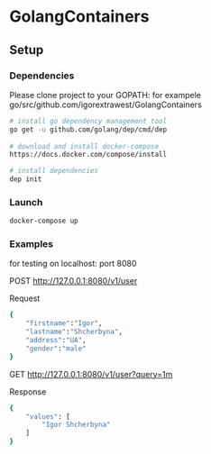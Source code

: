 # GolangContainers

## Setup

### Dependencies

Please clone project to your GOPATH: for exampele go/src/github.com/igorextrawest/GolangContainers

```bash
# install go dependency management tool 
go get -u github.com/golang/dep/cmd/dep
  
# download and install docker-compose
https://docs.docker.com/compose/install

# install dependencies
dep init
```
### Launch
```bash
docker-compose up
```

### Examples 
for testing on localhost: port 8080 

POST http://127.0.0.1:8080/v1/user

Request 
```bash
{
	"firstname":"Igor",
	"lastname":"Shcherbyna",
	"address":"UA",
	"gender":"male"
}
```

GET http://127.0.0.1:8080/v1/user?query=1m

Response 
```bash
{
    "values": [
        "Igor Shcherbyna"
    ]
}
```
